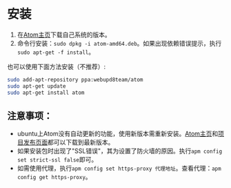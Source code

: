 # 安装

1.  在[Atom主页](https://atom.io)下载自己系统的版本。
2.  命令行安装：`sudo dpkg -i atom-amd64.deb`。如果出现依赖错误提示，执行`sudo apt-get -f install`。

也可以使用下面方法安装（不推荐）:

```bash
sudo add-apt-repository ppa:webupd8team/atom
sudo apt-get update
sudo apt-get install atom
```

## 注意事项：

-   ubuntu上Atom没有自动更新的功能，使用新版本需重新安装。[Atom主页](https://atom.io)和[项目发布页面](https://github.com/atom/atom/releases)都可以下载到最新版本。
-   如果安装包时出现了"SSL错误"，其为设置了防火墙的原因。执行`apm config set strict-ssl false`即可。
-   如需使用代理，执行`apm config set https-proxy 代理地址`。查看代理：`apm config get https-proxy`。
